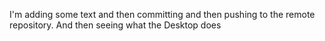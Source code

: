 I'm adding some text and then committing and then pushing to the remote repository.  And then seeing what the Desktop does